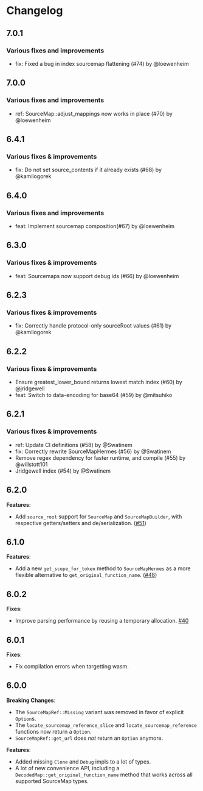 # Changelog

## 7.0.1

### Various fixes and improvements

- fix: Fixed a bug in index sourcemap flattening (#74) by @loewenheim

## 7.0.0

### Various fixes and improvements

- ref: SourceMap::adjust_mappings now works in place (#70) by @loewenheim

## 6.4.1

### Various fixes & improvements

- fix: Do not set source_contents if it already exists (#68) by @kamilogorek

## 6.4.0

### Various fixes and improvements

- feat: Implement sourcemap composition(#67) by @loewenheim

## 6.3.0

### Various fixes & improvements

- feat: Sourcemaps now support debug ids (#66) by @loewenheim

## 6.2.3

### Various fixes & improvements

- fix: Correctly handle protocol-only sourceRoot values (#61) by @kamilogorek

## 6.2.2

### Various fixes & improvements

- Ensure greatest_lower_bound returns lowest match index (#60) by @jridgewell
- feat: Switch to data-encoding for base64 (#59) by @mitsuhiko

## 6.2.1

### Various fixes & improvements

- ref: Update CI definitions (#58) by @Swatinem
- fix: Correctly rewrite SourceMapHermes (#56) by @Swatinem
- Remove regex dependency for faster runtime, and compile (#55) by @willstott101
- Jridgewell index (#54) by @Swatinem

## 6.2.0

**Features**:

- Add `source_root` support for `SourceMap` and `SourceMapBuilder`, with respective getters/setters and de/serialization. ([#51](https://github.com/getsentry/rust-sourcemap/pull/51))

## 6.1.0

**Features**:

- Add a new `get_scope_for_token` method to `SourceMapHermes` as a more flexible alternative to `get_original_function_name`. ([#48](https://github.com/getsentry/rust-sourcemap/pull/48))

## 6.0.2

**Fixes**:

- Improve parsing performance by reusing a temporary allocation. [#40](https://github.com/getsentry/rust-sourcemap/pull/40)

## 6.0.1

**Fixes**:

- Fix compilation errors when targetting wasm.

## 6.0.0

**Breaking Changes**:

- The `SourceMapRef::Missing` variant was removed in favor of explicit `Option`s.
- The `locate_sourcemap_reference_slice` and `locate_sourcemap_reference` functions now return a `Option`.
- `SourceMapRef::get_url` does _not_ return an `Option` anymore.

**Features**:

- Added missing `Clone` and `Debug` impls to a lot of types.
- A lot of new convenience API, including a `DecodedMap::get_original_function_name` method that works across all supported SourceMap types.

